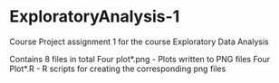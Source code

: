 # ExploratoryAnalysis-1
Course Project assignment 1 for the course Exploratory Data Analysis

Contains 8 files in total
  Four plot*.png - Plots written to PNG files
  Four Plot*.R - R scripts for creating the corresponding png files

